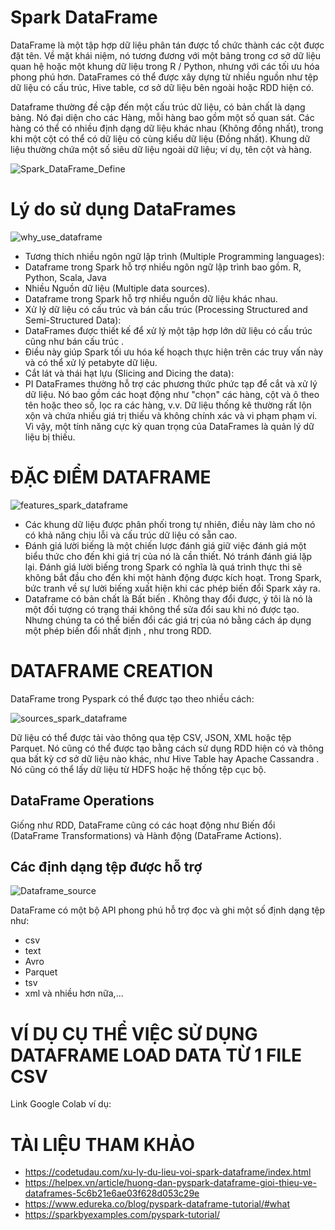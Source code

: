 # Spark DataFrame
DataFrame là một tập hợp dữ liệu phân tán được tổ chức thành các cột được đặt tên. Về mặt khái niệm, nó tương đương với một bảng trong cơ sở dữ liệu quan hệ hoặc một khung dữ liệu trong R / Python, nhưng với các tối ưu hóa phong phú hơn. DataFrames có thể được xây dựng từ nhiều nguồn như tệp dữ liệu có cấu trúc, Hive table, cơ sở dữ liệu bên ngoài hoặc RDD hiện có.

Dataframe thường đề cập đến một cấu trúc dữ liệu, có bản chất là dạng bảng. Nó đại diện cho các Hàng, mỗi hàng bao gồm một số quan sát. Các hàng có thể có nhiều định dạng dữ liệu khác nhau (Không đồng nhất), trong khi một cột có thể có dữ liệu có cùng kiểu dữ liệu (Đồng nhất). Khung dữ liệu thường chứa một số siêu dữ liệu ngoài dữ liệu; ví dụ, tên cột và hàng.

![Spark_DataFrame_Define](https://user-images.githubusercontent.com/77387844/114503872-2a8ef880-9c58-11eb-9ca8-6dc71f4276f1.png)

# Lý do sử dụng DataFrames
![why_use_dataframe](https://d1jnx9ba8s6j9r.cloudfront.net/blog/wp-content/uploads/2019/04/new-3-528x270.png)
 - Tương thích nhiều ngôn ngữ lập trình (Multiple Programming languages):
  - Dataframe trong Spark hỗ trợ nhiều ngôn ngữ lập trình bao gồm. R, Python, Scala, Java
 - Nhiều Nguồn dữ liệu (Multiple data sources).
  - Dataframe trong Spark hỗ trợ nhiều nguồn dữ liệu khác nhau.
 - Xử lý dữ liệu có cấu trúc và bán cấu trúc (Processing Structured and Semi-Structured Data):
  - DataFrames được thiết kế để xử lý một tập hợp lớn dữ liệu có cấu trúc cũng như bán cấu trúc . 
  - Điều này giúp Spark tối ưu hóa kế hoạch thực hiện trên các truy vấn này và có thể xử lý petabyte dữ liệu.
 - Cắt lát và thái hạt lựu (Slicing and Dicing the data):
  - PI DataFrames thường hỗ trợ các phương thức phức tạp để cắt và xử lý dữ liệu. Nó bao gồm các hoạt động như "chọn" các hàng, cột và ô theo tên hoặc theo số, lọc ra các hàng, v.v. Dữ liệu thống kê thường rất lộn xộn và chứa nhiều giá trị thiếu và không chính xác và vi phạm phạm vi. Vì vậy, một tính năng cực kỳ quan trọng của DataFrames là quản lý dữ liệu bị thiếu.
# ĐẶC ĐIỂM DATAFRAME

![features_spark_dataframe](https://www.edureka.co/blog/content/ver.1554792280/uploads/2019/04/Picture11.png)

* Các khung dữ liệu được phân phối trong tự nhiên, điều này làm cho nó có khả năng chịu lỗi và cấu trúc dữ liệu có sẵn cao.
* Đánh giá lười biếng là một chiến lược đánh giá giữ việc đánh giá một biểu thức cho đến khi giá trị của nó là cần thiết. Nó tránh đánh giá lặp lại. Đánh giá lười biếng trong Spark có nghĩa là quá trình thực thi sẽ không bắt đầu cho đến khi một hành động được kích hoạt. Trong Spark, bức tranh về sự lười biếng xuất hiện khi các phép biến đổi Spark xảy ra.
* Dataframe có bản chất là Bất biến . Không thay đổi được, ý tôi là nó là một đối tượng có trạng thái không thể sửa đổi sau khi nó được tạo. Nhưng chúng ta có thể biến đổi các giá trị của nó bằng cách áp dụng một phép biến đổi nhất định , như trong RDD.

# DATAFRAME CREATION

DataFrame trong Pyspark có thể được tạo theo nhiều cách:

![sources_spark_dataframe](https://www.analyticsvidhya.com/wp-content/uploads/2016/10/DataFrame-in-Spark.png)

Dữ liệu có thể được tải vào thông qua tệp CSV, JSON, XML hoặc tệp Parquet. Nó cũng có thể được tạo bằng cách sử dụng RDD hiện có và thông qua bất kỳ cơ sở dữ liệu nào khác, như Hive Table hay Apache Cassandra . Nó cũng có thể lấy dữ liệu từ HDFS hoặc hệ thống tệp cục bộ.



## DataFrame Operations

Giống như RDD, DataFrame cũng có các hoạt động như Biến đổi (DataFrame Transformations) và Hành động (DataFrame Actions).


## Các định dạng tệp được hỗ trợ
![Dataframe_source](https://d1jnx9ba8s6j9r.cloudfront.net/blog/wp-content/uploads/2019/04/new-2-768x448.png)

DataFrame có một bộ API phong phú hỗ trợ đọc và ghi một số định dạng tệp như:

* csv
* text
* Avro
* Parquet
* tsv
* xml và nhiều hơn nữa,...

# VÍ DỤ CỤ THỂ VIỆC SỬ DỤNG DATAFRAME LOAD DATA TỪ 1 FILE CSV

Link Google Colab ví dụ: 


# TÀI LIỆU THAM KHẢO

* https://codetudau.com/xu-ly-du-lieu-voi-spark-dataframe/index.html
* https://helpex.vn/article/huong-dan-pyspark-dataframe-gioi-thieu-ve-dataframes-5c6b21e6ae03f628d053c29e
* https://www.edureka.co/blog/pyspark-dataframe-tutorial/#what
* https://sparkbyexamples.com/pyspark-tutorial/

